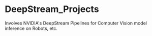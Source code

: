 # DeepStream_Projects
Involves NVIDIA's DeepStream Pipelines for Computer Vision model inference on Robots, etc.

